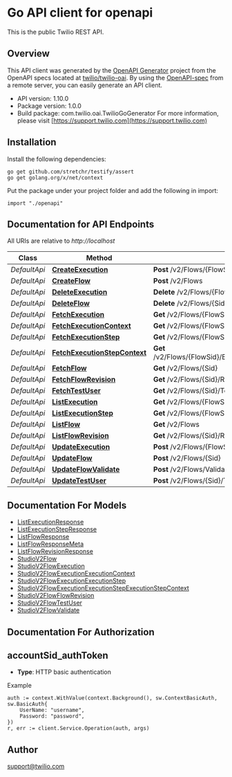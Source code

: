 # Go API client for openapi

This is the public Twilio REST API.

## Overview
This API client was generated by the [OpenAPI Generator](https://openapi-generator.tech) project from the OpenAPI specs located at [twilio/twilio-oai](https://github.com/twilio/twilio-oai/tree/main/spec).  By using the [OpenAPI-spec](https://www.openapis.org/) from a remote server, you can easily generate an API client.

- API version: 1.10.0
- Package version: 1.0.0
- Build package: com.twilio.oai.TwilioGoGenerator
For more information, please visit [https://support.twilio.com](https://support.twilio.com)

## Installation

Install the following dependencies:

```shell
go get github.com/stretchr/testify/assert
go get golang.org/x/net/context
```

Put the package under your project folder and add the following in import:

```golang
import "./openapi"
```

## Documentation for API Endpoints

All URIs are relative to *http://localhost*

Class | Method | HTTP request | Description
------------ | ------------- | ------------- | -------------
*DefaultApi* | [**CreateExecution**](docs/DefaultApi.md#createexecution) | **Post** /v2/Flows/{FlowSid}/Executions | 
*DefaultApi* | [**CreateFlow**](docs/DefaultApi.md#createflow) | **Post** /v2/Flows | 
*DefaultApi* | [**DeleteExecution**](docs/DefaultApi.md#deleteexecution) | **Delete** /v2/Flows/{FlowSid}/Executions/{Sid} | 
*DefaultApi* | [**DeleteFlow**](docs/DefaultApi.md#deleteflow) | **Delete** /v2/Flows/{Sid} | 
*DefaultApi* | [**FetchExecution**](docs/DefaultApi.md#fetchexecution) | **Get** /v2/Flows/{FlowSid}/Executions/{Sid} | 
*DefaultApi* | [**FetchExecutionContext**](docs/DefaultApi.md#fetchexecutioncontext) | **Get** /v2/Flows/{FlowSid}/Executions/{ExecutionSid}/Context | 
*DefaultApi* | [**FetchExecutionStep**](docs/DefaultApi.md#fetchexecutionstep) | **Get** /v2/Flows/{FlowSid}/Executions/{ExecutionSid}/Steps/{Sid} | 
*DefaultApi* | [**FetchExecutionStepContext**](docs/DefaultApi.md#fetchexecutionstepcontext) | **Get** /v2/Flows/{FlowSid}/Executions/{ExecutionSid}/Steps/{StepSid}/Context | 
*DefaultApi* | [**FetchFlow**](docs/DefaultApi.md#fetchflow) | **Get** /v2/Flows/{Sid} | 
*DefaultApi* | [**FetchFlowRevision**](docs/DefaultApi.md#fetchflowrevision) | **Get** /v2/Flows/{Sid}/Revisions/{Revision} | 
*DefaultApi* | [**FetchTestUser**](docs/DefaultApi.md#fetchtestuser) | **Get** /v2/Flows/{Sid}/TestUsers | 
*DefaultApi* | [**ListExecution**](docs/DefaultApi.md#listexecution) | **Get** /v2/Flows/{FlowSid}/Executions | 
*DefaultApi* | [**ListExecutionStep**](docs/DefaultApi.md#listexecutionstep) | **Get** /v2/Flows/{FlowSid}/Executions/{ExecutionSid}/Steps | 
*DefaultApi* | [**ListFlow**](docs/DefaultApi.md#listflow) | **Get** /v2/Flows | 
*DefaultApi* | [**ListFlowRevision**](docs/DefaultApi.md#listflowrevision) | **Get** /v2/Flows/{Sid}/Revisions | 
*DefaultApi* | [**UpdateExecution**](docs/DefaultApi.md#updateexecution) | **Post** /v2/Flows/{FlowSid}/Executions/{Sid} | 
*DefaultApi* | [**UpdateFlow**](docs/DefaultApi.md#updateflow) | **Post** /v2/Flows/{Sid} | 
*DefaultApi* | [**UpdateFlowValidate**](docs/DefaultApi.md#updateflowvalidate) | **Post** /v2/Flows/Validate | 
*DefaultApi* | [**UpdateTestUser**](docs/DefaultApi.md#updatetestuser) | **Post** /v2/Flows/{Sid}/TestUsers | 


## Documentation For Models

 - [ListExecutionResponse](docs/ListExecutionResponse.md)
 - [ListExecutionStepResponse](docs/ListExecutionStepResponse.md)
 - [ListFlowResponse](docs/ListFlowResponse.md)
 - [ListFlowResponseMeta](docs/ListFlowResponseMeta.md)
 - [ListFlowRevisionResponse](docs/ListFlowRevisionResponse.md)
 - [StudioV2Flow](docs/StudioV2Flow.md)
 - [StudioV2FlowExecution](docs/StudioV2FlowExecution.md)
 - [StudioV2FlowExecutionExecutionContext](docs/StudioV2FlowExecutionExecutionContext.md)
 - [StudioV2FlowExecutionExecutionStep](docs/StudioV2FlowExecutionExecutionStep.md)
 - [StudioV2FlowExecutionExecutionStepExecutionStepContext](docs/StudioV2FlowExecutionExecutionStepExecutionStepContext.md)
 - [StudioV2FlowFlowRevision](docs/StudioV2FlowFlowRevision.md)
 - [StudioV2FlowTestUser](docs/StudioV2FlowTestUser.md)
 - [StudioV2FlowValidate](docs/StudioV2FlowValidate.md)


## Documentation For Authorization



## accountSid_authToken

- **Type**: HTTP basic authentication

Example

```golang
auth := context.WithValue(context.Background(), sw.ContextBasicAuth, sw.BasicAuth{
    UserName: "username",
    Password: "password",
})
r, err := client.Service.Operation(auth, args)
```


## Author

support@twilio.com

